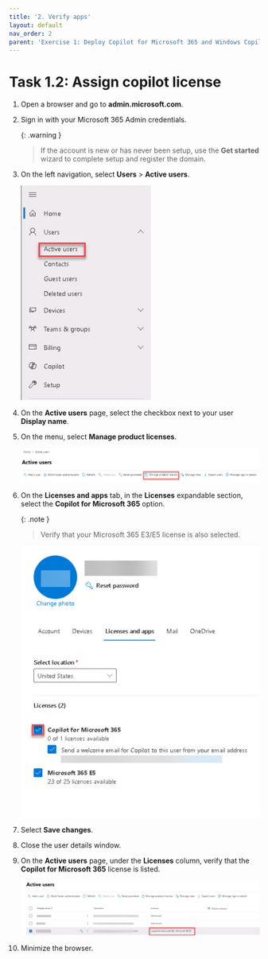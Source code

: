 ```yaml
---
title: '2. Verify apps'
layout: default
nav_order: 2
parent: 'Exercise 1: Deploy Copilot for Microsoft 365 and Windows Copilot'
---
```


# Task 1.2: Assign copilot license

1. Open a browser and go to **admin.microsoft.com**.

1. Sign in with your Microsoft 365 Admin credentials.

    {: .warning }
    > If the account is new or has never been setup, use the **Get started** wizard to complete setup and register the domain.

1. On the left navigation, select **Users** > **Active users**.

    ![4a.jpg](../media/4a.jpg)        

1. On the **Active users** page, select the checkbox next to your user **Display name**.

1. On the menu, select **Manage product licenses**.

    ![5a.jpg](../media/5a.jpg)

1. On the **Licenses and apps** tab, in the **Licenses** expandable section, select the **Copilot for Microsoft 365** option.

    {: .note }
    > Verify that your Microsoft 365 E3/E5 license is also selected.

    ![6a.jpg](../media/6a.jpg)

1. Select **Save changes**.

1. Close the user details window.

1. On the **Active users** page, under the **Licenses** column, verify that the **Copilot for Microsoft 365** license is listed.

    ![b4.jpg](../media/b4.jpg)

1. Minimize the browser.
